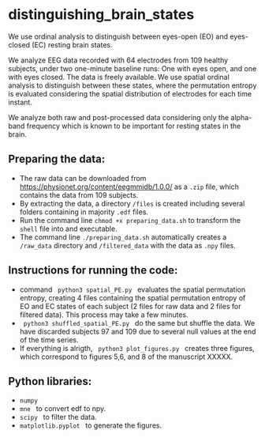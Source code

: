 # distinguishing_brain_states

We use ordinal analysis to distinguish between eyes-open (EO) and eyes-closed (EC) resting brain states. 

We analyze EEG data recorded with 64 electrodes from 109 healthy subjects, under two one-minute baseline runs: One with eyes open, and one with eyes closed. The data is freely available. We use spatial ordinal analysis to distinguish between these states, where the permutation entropy is evaluated considering the spatial distribution of electrodes for each time instant. 

We analyze both raw and post-processed data considering only the alpha-band frequency which is known to be important for resting states in the brain. 

## Preparing the data:

- The raw data can be downloaded from https://physionet.org/content/eegmmidb/1.0.0/ as a <code>.zip</code> file, which contains the data from 109 subjects. 
- By extracting the data, a directory <code>/files</code> is created including several folders containing in majority <code>.edf</code> files.
- Run the command line <code>chmod +x preparing_data.sh</code> to transform the <code>shell</code> file into and executable.
- The command line <code>./preparing_data.sh</code> automatically creates a <code>/raw_data</code> directory and <code>/filtered_data</code> with the data as <code>.npy</code> files.

## Instructions for running the code:

- command <code> python3 spatial_PE.py </code> evaluates the spatial permutation entropy, creating 4 files containing the spatial permutation entropy of EO and EC states of each subject (2 files for raw data and 2 files for filtered data). This process may take a few minutes. 
- <code> python3 shuffled_spatial_PE.py </code> do the same but shuffle the data. We have discarded subjects 97 and 109 due to several null values at the end of the time series.
- If everything is alrigth, <code> python3 plot_figures.py </code> creates three figures, which correspond to figures 5,6, and 8 of the manuscript XXXXX.  

## Python libraries:

- <code>numpy </code>
- <code>mne </code> to convert edf to npy.
- <code>scipy </code> to filter the data.
- <code>matplotlib.pyplot </code> to generate the figures.
